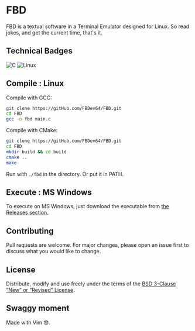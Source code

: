 # FBD

FBD is a textual software in a Terminal Emulator designed for Linux. So read jokes, and get the current time, that's it.

## Technical Badges

![C](https://img.shields.io/badge/c-%2300599C.svg?style=for-the-badge&logo=c&logoColor=white)
![Linux](https://img.shields.io/badge/Linux-FCC624?style=for-the-badge&logo=linux&logoColor=black)
<br>

## Compile : Linux

Compile with GCC:
```bash
git clone https://gitHub.com/FBDev64/FBD.git
cd FBD
gcc -o fbd main.c
```

Compile with CMake:
```bash
git clone https://gitHub.com/FBDev64/FBD.git
cd FBD
mkdir build && cd build
cmake ..
make
```

Run with `./fbd` in the directory. Or put it in PATH.

## Execute : MS Windows

To execute on MS Windows, just download the executable from [the Releases section.](https://github.com/FBDev64/FBD/releases)

## Contributing

Pull requests are welcome. For major changes, please open an issue first
to discuss what you would like to change.

## License

Distribute, modify and use freely under the terms of the
[BSD 3-Clause “New” or “Revised” License](https://choosealicense.com/licenses/bsd-3-clause/).

## Swaggy moment

Made with Vim 😎.
